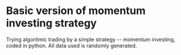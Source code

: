 # Basic version of momentum investing strategy 
Trying algoritmic trading by a simple strategy -- momentum investing, coded in python.
All data used is randomly generated.
